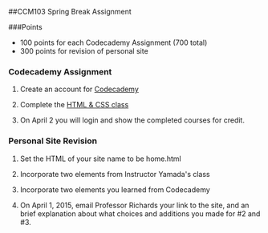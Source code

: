 ##CCM103 Spring Break Assignment

###Points 
* 100 points for each Codecademy Assignment (700 total)
* 300 points for revision of personal site

### Codecademy Assignment

1. Create an account for [Codecademy](http://www.codecademy.com/sign_in)

2. Complete the [HTML & CSS class](http://www.codecademy.com/en/tracks/web)

3. On April 2 you will login and show the completed courses for credit.

### Personal Site Revision

1. Set the HTML of your site name to be home.html

2. Incorporate two elements from Instructor Yamada's class

3. Incorporate two elements you learned from Codecademy

4. On April 1, 2015, email Professor Richards your link to the site, and an brief explanation about what choices and additions you made for #2 and #3. 
